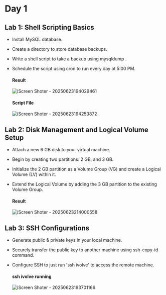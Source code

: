 # Day 1
## Lab 1: Shell Scripting Basics
- Install MySQL database.
- Create a directory to store database backups.
- Write a shell script to take a backup using mysqldump .
- Schedule the script using cron to run every day at 5:00 PM.

  #### Result
  ![iScreen Shoter - 20250623194029461](https://github.com/user-attachments/assets/263f9f03-a61e-4ada-98ea-f469436c15ad)

  #### Script File
  ![iScreen Shoter - 20250623194253872](https://github.com/user-attachments/assets/10924d4c-3b20-402d-801c-7222cf5d64e7)

## Lab 2: Disk Management and Logical Volume Setup
- Attach a new 6 GB disk to your virtual machine.
- Begin by creating two partitions: 2 GB, and 3 GB.
- Initialize the 2 GB partition as a Volume Group (VG) and create a Logical Volume (LV) within it.
- Extend the Logical Volume by adding the 3 GB partition to the existing Volume Group.

  #### Result
  ![iScreen Shoter - 20250623214000558](https://github.com/user-attachments/assets/17f397fc-3c8d-4946-84d4-96b607305f62)



 ## Lab 3: SSH Configurations
 - Generate public & private keys in your local machine.
 - Securely transfer the public key to another machine using ssh-copy-id command.
 - Configure SSH to just run 'ssh ivolve' to access the remote machine.

   #### ssh ivolve running
   ![iScreen Shoter - 20250623193701166](https://github.com/user-attachments/assets/051f0ca0-46bb-4449-9db7-c5d2e8adedcc)

  
